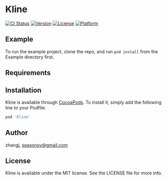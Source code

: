 # Kline

[![CI Status](https://img.shields.io/travis/zhangj/Kline.svg?style=flat)](https://travis-ci.org/zhangj/Kline)
[![Version](https://img.shields.io/cocoapods/v/Kline.svg?style=flat)](https://cocoapods.org/pods/Kline)
[![License](https://img.shields.io/cocoapods/l/Kline.svg?style=flat)](https://cocoapods.org/pods/Kline)
[![Platform](https://img.shields.io/cocoapods/p/Kline.svg?style=flat)](https://cocoapods.org/pods/Kline)

## Example

To run the example project, clone the repo, and run `pod install` from the Example directory first.

## Requirements

## Installation

Kline is available through [CocoaPods](https://cocoapods.org). To install
it, simply add the following line to your Podfile:

```ruby
pod 'Kline'
```

## Author

zhangj, seasonsv@gmail.com

## License

Kline is available under the MIT license. See the LICENSE file for more info.
